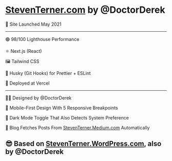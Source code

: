 # [StevenTerner.com](https://StevenTerner.com) by @DoctorDerek

🎉 Site Launched May 2021

---
🟢 98/100 Lighthouse Performance

⚛ Next.js (React)

🖼 Tailwind CSS

🎣 Husky (Git Hooks) for Prettier + ESLint

🚢 Deployed at Vercel

---
👨‍🎨 Designed by @DoctorDerek

📱 Mobile-First Design With 5 Responsive Breakpoints

🌃 Dark Mode Toggle That Also Detects System Preference

📝 Blog Fetches Posts From [StevenTerner.Medium.com](https://StevenTerner.Medium.com) Automatically

😎 Based on [StevenTerner.WordPress.com](https://StevenTerner.WordPress.com), also by @DoctorDerek
---
